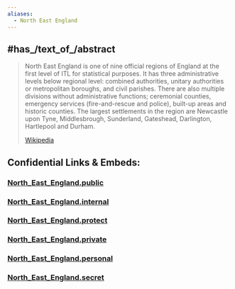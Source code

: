 ```yaml
---
aliases:
  - North East England
---
```


## #has_/text_of_/abstract 


> North East England is one of nine official regions of England at the first level of ITL for statistical purposes. It has three administrative levels below regional level: combined authorities, unitary authorities or metropolitan boroughs, and civil parishes. There are also multiple divisions without administrative functions; ceremonial counties, emergency services (fire-and-rescue and police), built-up areas and historic counties. The largest settlements in the region are Newcastle upon Tyne, Middlesbrough, Sunderland, Gateshead, Darlington, Hartlepool and Durham.
>
> [Wikipedia](https://en.wikipedia.org/wiki/North%20East%20England)



## Confidential Links & Embeds: 

### [North_East_England.public](/_public/\Earth\Continent\Europe\Europe~North\UK\England\Regions~EnglandNorth_East_England.public.md) 

### [North_East_England.internal](/_internal/\Earth\Continent\Europe\Europe~North\UK\England\Regions~EnglandNorth_East_England.internal.md) 

### [North_East_England.protect](/_protect/\Earth\Continent\Europe\Europe~North\UK\England\Regions~EnglandNorth_East_England.protect.md) 

### [North_East_England.private](/_private/\Earth\Continent\Europe\Europe~North\UK\England\Regions~EnglandNorth_East_England.private.md) 

### [North_East_England.personal](/_personal/\Earth\Continent\Europe\Europe~North\UK\England\Regions~EnglandNorth_East_England.personal.md) 

### [North_East_England.secret](/_secret/\Earth\Continent\Europe\Europe~North\UK\England\Regions~EnglandNorth_East_England.secret.md)

